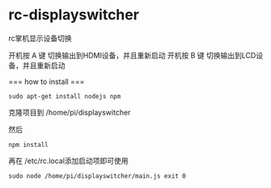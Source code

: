 # rc-displayswitcher
rc掌机显示设备切换

开机按 A 键 切换输出到HDMI设备，并且重新启动
开机按 B 键 切换输出到LCD设备，并且重新启动

=== how to install ===

`sudo apt-get install nodejs npm`

克隆项目到 /home/pi/displayswitcher

然后

`npm install`

再在 /etc/rc.local添加启动项即可使用

`sudo node /home/pi/displayswitcher/main.js
exit 0`

